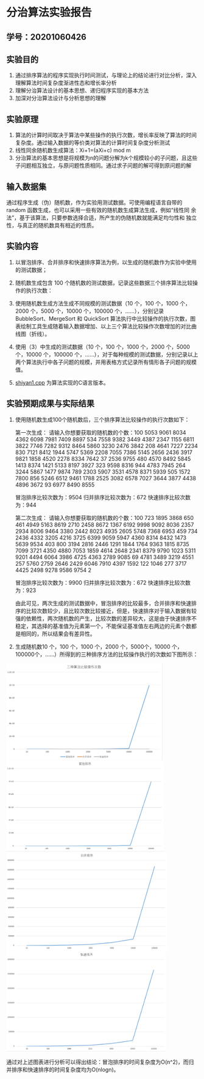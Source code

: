 # 分治算法实验报告

## 学号：20201060426

## 实验目的

1. 通过排序算法的程序实现执行时间测试，与理论上的结论进行对比分析，深入理解算法时间复杂度渐进性态和增长率分析
2. 理解分治算法设计的基本思想、递归程序实现的基本方法
3. 加深对分治算法设计与分析思想的理解

## 实验原理

1. 算法的计算时间取决于算法中某些操作的执行次数，增长率反映了算法的时间复杂度。通过输入数据的等价类对算法的计算时间复杂度分析测试
2. 线性同余随机数生成算法：Xi+1=(aXi+c) mod m
3. 分治算法的基本思想是将规模为n的问题分解为k个规模较小的子问题，且这些子问题相互独立，与原问题性质相同。通过求子问题的解可得到原问题的解

## 输入数据集

通过程序生成（伪）随机数，作为实验用测试数据。可使用编程语言自带的 random 函数生成，也可以采用一些有效的随机数生成算法生成，例如“线性同 余法”，基于该算法，只要参数选择合适，所产生的伪随机数就能满足均匀性和 独立性，与真正的随机数具有相近的性质。

## 实验内容

1. 以冒泡排序、合并排序和快速排序算法为例，以生成的随机数作为实验中使用的测试数据；

2. 随机数生成包含 100 个随机数的测试数据，记录这些数据三个排序算法比较操作的执行次数：

3. 使用随机数生成方法生成不同规模的测试数据（10 个，100 个，1000 个，2000 个，5000 个，10000 个，100000 个，……），分别记录 BubbleSort、MergeSort 和 QuickSort 算法执行中比较操作的执行次数，图表绘制工具生成随着输入数据增加、以上三个算法比较操作次数增加的对比曲线图（折线）。

4. 使用（3）中生成的测试数据（10 个，100 个，1000 个，2000 个，5000个，10000 个，100000 个，……），对于每种规模的测试数据，分别记录以上两个算法执行中各子问题的规模，并用表格方式记录所有情形各子问题的规模值。

5. [shiyan1.cpp](shiyan1.cpp) 为算法实现的C语言版本。


## 实验预期成果与实际结果

1. 使用随机数生成100个随机数后，三个排序算法比较操作的执行次数如下：

     第一次生成：
     请输入你想要获取的随机数的个数：100
    5053 9061 8034 4362 6098 7981 7409 8897 534 7558 9382 3449 4387 2347 1155 6811 3822 7746 7282 9312 8464 5860 3230 2476 3842 208 4641 7227 2234 830 7121 8412 1944       5747 5369 2208 7055 7386 5145 2656 2436 3917 9821 1858 4520 2278 8334 7642 37 2536 9755 480 4570 8492 5845 1413 8374 1421 5133 8197 3927 323 9598 8316 944 4783         7945 264 3244 5867 1477 9874 789 2303 5907 3531 4578 8371 5939 505 1572 7800 856 5246 6512 9461 1788 2525 3082 6578 7027 3644 3877 4438 4896 3672 93 6977 8490 8555

    冒泡排序比较次数为：9504
    归并排序比较次数为：672
    快速排序比较次数为：944

     
    第二次生成：
    请输入你想要获取的随机数的个数：100
    723 1895 3868 650 461 4949 5163 8619 2710 2458 8672 1367 6192 9998 9092 8036 2357 2934 8006 9464 3380 2442 8023 4935 2605 5748 7368 6953 459 734 2436 4332 3205         4216 3725 6399 9059 5947 4360 8314 8432 1473 5639 9534 403 800 3194 2816 2446 1291 1844 1764 9363 1815 8735 7099 3721 4350 4880 7053 1859 4614 2648 2341 8379 9790     1023 5311 9201 4494 6064 3986 4725 4363 2789 9085 69 4781 3489 3219 4551 257 5760 2759 2646 2429 6046 7910 4397 1592 122 1046 277 3717 4425 2498 9278 9586 9754 2

    冒泡排序比较次数为：9900
    归并排序比较次数为：672
    快速排序比较次数为：923

    由此可见，两次生成的测试数据中，冒泡排序的比较最多，合并排序和快速排序的比较次数较少，且比较次数比较接近，但是，快速排序对于输入数据有较强的依赖性，两次随机数的产生，比较次数的差异较大，这是由于快速排序不稳定，其选择的基准值为元素第一个，不能保证基准值左右两边的元素个数都是相同的，所以结果会有差异性。

   

2. 生成随机数10 个，100 个，1000 个，2000 个，5000个，10000 个，100000个，……）所得到的三种排序方法的比较操作执行的次数如下图所示：

<img width="410" alt="f1" src="https://github.com/yydcq123/homework_template/blob/main/pictures/fig1.png?raw=true">

<img width="413" alt="f2" src="https://github.com/yydcq123/homework_template/blob/main/pictures/fig2.png?raw=true">

<img width="423" alt="f3" src="https://github.com/yydcq123/homework_template/blob/main/pictures/fig3.png?raw=true">

<img width="420" alt="f4" src="https://github.com/yydcq123/homework_template/blob/main/pictures/fig4.png?raw=true">

 通过对上述图表进行分析可以得出结论：冒泡排序的时间复杂度为O(n^2)，而归并排序和快速排序的时间复杂度均为O(nlogn)。
